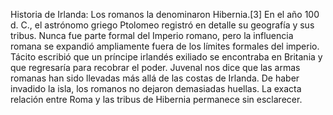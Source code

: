 Historia de Irlanda: Los romanos la denominaron Hibernia.[3]​ En el año 100 d. C., el astrónomo griego Ptolomeo registró en detalle su geografía y sus tribus. Nunca fue parte formal del Imperio romano, pero la influencia romana se expandió ampliamente fuera de los límites formales del imperio. Tácito escribió que un príncipe irlandés exiliado se encontraba en Britania y que regresaría para recobrar el poder. Juvenal nos dice que las armas romanas han sido llevadas más allá de las costas de Irlanda. De haber invadido la isla, los romanos no dejaron demasiadas huellas. La exacta relación entre Roma y las tribus de Hibernia permanece sin esclarecer.
